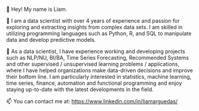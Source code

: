 👋 Hey! My name is Liam.

👀 I am a data scientist with over 4 years of experience and passion for exploring and extracting insights from complex data sets. I am skilled in utilizing programming languages such as Python, R, and SQL to manipulate data and develop predictive models.

🌱 As a data scientist, I have experience working and developing projects such as NLP/NU, BI/BA, Time Series Forecasting, Recommended Systems and other supervised / unsupervised learning problems / applications, where I have helped organizations make data-driven decisions and improve their bottom line. I am particularly interested in statistics, machine learning, time series, finance, automation and functional programming and enjoy staying up-to-date with the latest developments in the field.

📫 You can contact me at: https://www.linkedin.com/in/liamarguedas/
